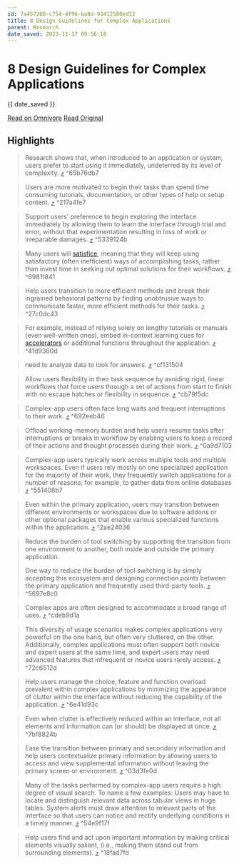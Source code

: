 ```yaml
---
id: 7a457208-c754-4f96-ba8d-93412580ed12
title: 8 Design Guidelines for Complex Applications
parent: Research
date_saved: 2023-11-17 09:56:18
---
```


# 8 Design Guidelines for Complex Applications

{{ date_saved }}

[Read on Omnivore](https://omnivore.app/me/8-design-guidelines-for-complex-applications-18bdc7ec770)
[Read Original](https://www.nngroup.com/articles/complex-application-design/)

## Highlights

> Research shows that, when introduced to an application or system, users prefer to start using it immediately, undeterred by its level of complexity. [⤴️](https://omnivore.app/me/8-design-guidelines-for-complex-applications-18bdc7ec770#65b76db7-cb51-4a92-a669-3adff971968c)  ^65b76db7

> Users are more motivated to begin their tasks than spend time consuming tutorials, documentation, or other types of help or setup content. [⤴️](https://omnivore.app/me/8-design-guidelines-for-complex-applications-18bdc7ec770#217a4fe7-5768-4f1e-83f0-b920a2504788)  ^217a4fe7

> Support users’ preference to begin exploring the interface immediately by allowing them to learn the interface through trial and error, without that experimentation resulting in loss of work or irreparable damages. [⤴️](https://omnivore.app/me/8-design-guidelines-for-complex-applications-18bdc7ec770#5339124b-c16f-41db-909f-f2dd1196fe77)  ^5339124b

> Many users will [satisfice](https://www.nngroup.com/articles/satisficing/), meaning that they will keep using satisfactory (often inefficient) ways of accomplishing tasks, rather than invest time in seeking out optimal solutions for their workflows. [⤴️](https://omnivore.app/me/8-design-guidelines-for-complex-applications-18bdc7ec770#6981f841-f746-4466-b27f-901f45e71a8a)  ^6981f841

> Help users transition to more efficient methods and break their ingrained behavioral patterns by finding unobtrusive ways to communicate faster, more efficient methods for their tasks. [⤴️](https://omnivore.app/me/8-design-guidelines-for-complex-applications-18bdc7ec770#27c0dc43-2b87-4029-b110-3e241370889a)  ^27c0dc43

> For example, instead of relying solely on lengthy tutorials or manuals (even well-written ones), embed in-context learning cues for [accelerators](https://www.nngroup.com/articles/ui-accelerators/) or additional functions throughout the application. [⤴️](https://omnivore.app/me/8-design-guidelines-for-complex-applications-18bdc7ec770#41d9360d-f947-462c-8334-3b3495af8549)  ^41d9360d

> need to analyze data to look for answers. [⤴️](https://omnivore.app/me/8-design-guidelines-for-complex-applications-18bdc7ec770#cf131504-365f-4411-9387-a9973c134701)  ^cf131504

> Allow users flexibility in their task sequence by avoiding rigid, linear workflows that force users through a set of actions from start to finish with no escape hatches or flexibility in sequence. [⤴️](https://omnivore.app/me/8-design-guidelines-for-complex-applications-18bdc7ec770#cb79f5dc-b6c7-444e-9b7b-a32a5fa17843)  ^cb79f5dc

> Complex-app users often face long waits and frequent interruptions to their work. [⤴️](https://omnivore.app/me/8-design-guidelines-for-complex-applications-18bdc7ec770#692eeb46-edde-43e0-ade7-2711f0303c9d)  ^692eeb46

> Offload working-memory burden and help users resume tasks after interruptions or breaks in workflow by enabling users to keep a record of their actions and thought processes during their work. [⤴️](https://omnivore.app/me/8-design-guidelines-for-complex-applications-18bdc7ec770#0a9d7103-856e-4054-b36f-b2cefae78d76)  ^0a9d7103

> Complex-app users typically work across multiple tools and multiple workspaces. Even if users rely mostly on one specialized application for the majority of their work, they frequently switch applications for a number of reasons; for example, to gather data from online databases [⤴️](https://omnivore.app/me/8-design-guidelines-for-complex-applications-18bdc7ec770#551408b7-2b28-4517-895f-78ad46228eb0)  ^551408b7

> Even within the primary application, users may transition between different environments or workspaces due to software addons or other optional packages that enable various specialized functions within the application. [⤴️](https://omnivore.app/me/8-design-guidelines-for-complex-applications-18bdc7ec770#2ae24036-d879-4fbb-ae76-fca4463c026a)  ^2ae24036

> Reduce the burden of tool switching by supporting the transition from one environment to another, both inside and outside the primary application. 
> 
> One way to reduce the burden of tool switching is by simply accepting this ecosystem and designing connection points between the primary application and frequently used third-party tools. [⤴️](https://omnivore.app/me/8-design-guidelines-for-complex-applications-18bdc7ec770#5697e8c0-f65e-4610-ad8a-3afc974eb7c7)  ^5697e8c0

> Complex apps are often designed to accommodate a broad range of uses. [⤴️](https://omnivore.app/me/8-design-guidelines-for-complex-applications-18bdc7ec770#cdeb9d1a-96b4-419c-b8bf-638932ec85ff)  ^cdeb9d1a

> This diversity of usage scenarios makes complex applications very powerful on the one hand, but often very cluttered, on the other. Additionally, complex applications must often support both novice and expert users at the same time, and expert users may need advanced features that infrequent or novice users rarely access. [⤴️](https://omnivore.app/me/8-design-guidelines-for-complex-applications-18bdc7ec770#72c6512d-e0e9-4028-a2f0-8e76ec6602f9)  ^72c6512d

> Help users manage the choice, feature and function overload prevalent within complex applications by minimizing the appearance of clutter within the interface without reducing the capability of the application. [⤴️](https://omnivore.app/me/8-design-guidelines-for-complex-applications-18bdc7ec770#6e41d93c-24af-4dda-9918-4050d7350d9d)  ^6e41d93c

> Even when clutter is effectively reduced within an interface, not all elements and information can (or should) be displayed at once. [⤴️](https://omnivore.app/me/8-design-guidelines-for-complex-applications-18bdc7ec770#7bf8824b-7d07-4a6e-bc81-9d84cf19dc74)  ^7bf8824b

> Ease the transition between primary and secondary information and help users contextualize primary information by allowing users to access and view supplemental information without leaving the primary screen or environment. [⤴️](https://omnivore.app/me/8-design-guidelines-for-complex-applications-18bdc7ec770#03d3fe0d-92d3-4f7f-b731-30f9808257c0)  ^03d3fe0d

> Many of the tasks performed by complex-app users require a high degree of visual search. To name a few examples: Users may have to locate and distinguish relevant data across tabular views in huge tables. System alerts must draw attention to relevant parts of the interface so that users can notice and rectify underlying conditions in a timely manner. [⤴️](https://omnivore.app/me/8-design-guidelines-for-complex-applications-18bdc7ec770#54e9f17f-61ac-4668-a639-c0f0513e711a)  ^54e9f17f

> Help users find and act upon important information by making critical elements visually salient, (i.e., making them stand out from surrounding elements). [⤴️](https://omnivore.app/me/8-design-guidelines-for-complex-applications-18bdc7ec770#18fad7fd-b9af-4a3c-9e6e-682473eb87cd)  ^18fad7fd

